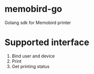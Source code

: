 # memobird-go
Golang sdk for Memobird printer

# Supported interface

1. Bind user and device
2. Print
3. Get printing status
